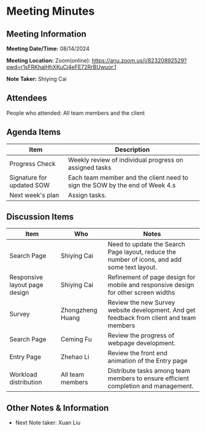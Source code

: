# Meeting Minutes

## Meeting Information

**Meeting Date/Time:** 08/14/2024

**Meeting Location:** Zoom(online): https://anu.zoom.us/j/82320892529?pwd=r1sFRKhalHhXKuCi4eFE72RrBUwuor.1

**Note Taker:**  Shiying Cai

## Attendees

People who attended: All team members and the client

## Agenda Items

| Item                      | Description                                                                 |
| ------------------------- | --------------------------------------------------------------------------- |
| Progress Check            | Weekly review of individual progress on assigned tasks                      |
| Signature for updated SOW | Each team member and the client need to sign the SOW by the end of Week 4.s |
| Next week's plan          | Assign tasks.                                                               |

## Discussion Items

| Item                          | Who              | Notes                                                                                        |
| ----------------------------- | ---------------- | -------------------------------------------------------------------------------------------- |
| Search Page                   | Shiying Cai      | Need to update the Search Page layout, reduce the number of icons, and add some text layout. |
| Responsive layout page design | Shiying Cai      | Refinement of page design for mobile and responsive design for other screen widths           |
| Survey                        | Zhongzheng Huang | Review the new Survey website development. And get feedback from client and team members     |
| Search Page                   | Ceming Fu        | Review the progress of webpage development.                                                  |
| Entry Page                    | Zhehao Li        | Review the front end animation of the Entry page                                             |
| Workload distribution         | All team members | Distribute tasks among team members to ensure efficient completion and management.           |

## Other Notes & Information

- Next Note taker: Xuan Liu
